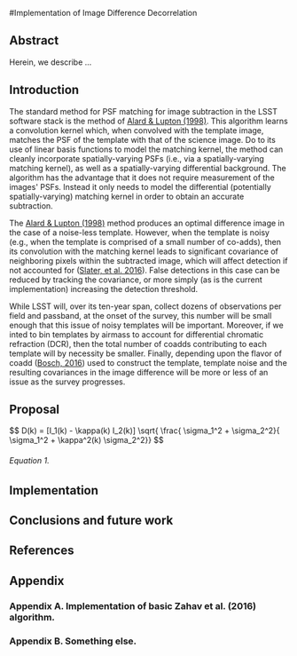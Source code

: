 #Implementation of Image Difference Decorrelation

<script type="text/javascript" src="http://cdn.mathjax.org/mathjax/latest/MathJax.js?config=default"></script>

## Abstract

Herein, we describe ...

## Introduction

The standard method for PSF matching for image subtraction in the LSST software stack is the method of [Alard & Lupton (1998)](http://adsabs.harvard.edu/abs/1998ApJ...503..325A). This algorithm learns a convolution kernel which, when convolved with the template image, matches the PSF of the template with that of the science image. Do to its use of linear basis functions to model the matching kernel, the method can cleanly incorporate spatially-varying PSFs (i.e., via a spatially-varying matching kernel), as well as a spatially-varying differential background. The algorithm has the advantage that it does not require measurement of the images' PSFs. Instead it only needs to model the differential (potentially spatially-varying) matching kernel in order to obtain an accurate subtraction.

The [Alard & Lupton (1998)](http://adsabs.harvard.edu/abs/1998ApJ...503..325A) method produces an optimal difference image in the case of a noise-less template. However, when the template is noisy (e.g., when the template is comprised of a small number of co-adds), then its convolution with the matching kernel leads to significant covariance of neighboring pixels within the subtracted image, which will affect detection if not accounted for ([Slater, et al. 2016](http://dmtn-006.lsst.io)). False detections in this case can be reduced by tracking the covariance, or more simply (as is the current implementation) increasing the detection threshold. 

While LSST will, over its ten-year span, collect dozens of observations per field and passband, at the onset of the survey, this number will be small enough that this issue of noisy templates will be important. Moreover, if we inted to bin templates by airmass to account for differential chromatic refraction (DCR), then the total number of coadds contributing to each template will by necessity be smaller. Finally, depending upon the flavor of coadd ([Bosch, 2016](http://dmtn-015.lsst.io)) used to construct the template, template noise and the resulting covariances in the image difference will be more or less of an issue as the survey progresses.

## Proposal

\$\$
	D(k) = [I_1(k) - \\kappa(k) I_2(k)] \\sqrt{ \\frac{ \\sigma_1^2 + \\sigma_2^2}{ \\sigma_1^2 + \\kappa^2(k) \\sigma_2^2}}
\$\$

###### Equation 1.

## Implementation

## Conclusions and future work

## References

## Appendix
### Appendix A. Implementation of basic Zahav et al. (2016) algorithm.
### Appendix B. Something else.
